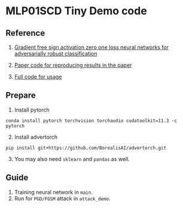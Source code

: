 
# MLP01SCD Tiny Demo code

## Reference
1. [Gradient free sign activation zero one loss neural networks for adversarially robust classification](https://digitalcommons.njit.edu/dissertations/1545/)

2. [Paper code for reproducing results in the paper](https://github.com/xyzacademic/scd_deep)


3. [Full code for usage](https://github.com/zero-one-loss/scd)


## Prepare

1. Install pytorch
```shell
conda install pytorch torchvision torchaudio cudatoolkit=11.3 -c pytorch
```

   


2. Install advertorch

```shell
pip install git+https://github.com/BorealisAI/advertorch.git
```
    

3. You may also need `sklearn` and `pandas` as well.



## Guide

1. Training neural network in `main`.
2. Run for `PGD/FGSM` attack in `attack_demo`.